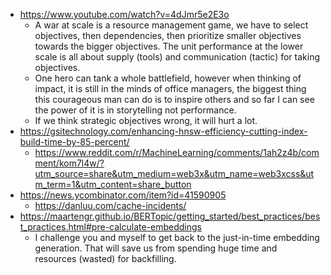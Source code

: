 - https://www.youtube.com/watch?v=4dJmr5e2E3o
	- A war at scale is a resource management game, we have to select objectives, then dependencies, then prioritize smaller objectives towards the bigger objectives. The unit performance at the lower scale is all about supply (tools) and communication (tactic) for taking objectives.
	- One hero can tank a whole battlefield, however when thinking of impact, it is still in the minds of office managers, the biggest thing this courageous man can do is to inspire others and so far I can see the power of it is in storytelling not performance.
	- If we think strategic objectives wrong, it will hurt a lot.
- https://gsitechnology.com/enhancing-hnsw-efficiency-cutting-index-build-time-by-85-percent/
	- https://www.reddit.com/r/MachineLearning/comments/1ah2z4b/comment/kom7l4w/?utm_source=share&utm_medium=web3x&utm_name=web3xcss&utm_term=1&utm_content=share_button
- https://news.ycombinator.com/item?id=41590905
	- https://danluu.com/cache-incidents/
- https://maartengr.github.io/BERTopic/getting_started/best_practices/best_practices.html#pre-calculate-embeddings
	- I challenge you and myself to get back to the just-in-time embedding generation. That will save us from spending huge time and resources (wasted) for backfilling.
